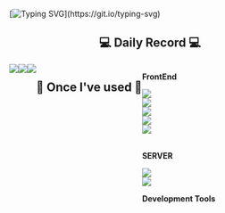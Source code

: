 [![Typing SVG](https://readme-typing-svg.demolab.com?font=VT323&size=32&pause=1000&color=16D253&random=true&width=435&lines=WELCOME+TO+KOLV+GITHUB!)](https://git.io/typing-svg)
 
<div align="center">


## 💻 Daily Record 💻

<div style="display:flex; flex-direction:row;">
   <a href="https://blog.naver.com/lee_sy0804">
        <img src="https://img.shields.io/badge/blogger-0ABF53?style=for-the-badge&logo=bloglovin&logoColor=white"> 
    </a>
   <a href="https://instagram.com/l7kolv_?igshid=OGQ5ZDc2ODk2ZA==">
        <img src="https://img.shields.io/badge/instagram-E4405F?style=for-the-badge&logo=instagram&logoColor=white"> 
    </a>
 
<a href="https://github.com/l7kolv">
        <img src="https://img.shields.io/badge/github-181717?style=for-the-badge&logo=github&logoColor=white"> 
    </a>
<br><br><br>


## 🔨 Once I've used 🔨
<div style="display:flex; flex-direction:column; align-items:flex-start;">
      <p><strong>FrontEnd</strong></p>
       <img src="https://img.shields.io/badge/html5-E34F26?style=flat-square&logo=html5&logoColor=white">
       <img src="https://img.shields.io/badge/css-1572B6?style=flat-square&logo=css3&logoColor=white">
      <img src="https://img.shields.io/badge/javascript-F7DF1E?style=flat-square&logo=javascript&logoColor=black">
     <img src="https://img.shields.io/badge/React-61DAFB?style=flat-square&logo=React&logoColor=black">
 <img src="https://img.shields.io/badge/Node-339933?style=flat-square&logo=nodedotjs&logoColor=black"> 
<br>
    <p><strong>SERVER</strong></p>
     <img src="https://img.shields.io/badge/apache tomcat-F8DC75?style=for-the-badge&logo=apachetomcat&logoColor=black">
      <img src="https://img.shields.io/badge/Amazon AWS-232F3E?style=for-the-badge&logo=amazon aws&logoColor=white"> 
       <p><strong>Development Tools</strong></p>
 </div>
</div>
</div>
</div>
